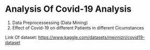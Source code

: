 
# Analysis Of Covid-19 Analysis

1. Data Preprocessessing (Data Mining)
2. Effect of Covid-19 on different Patients in different Cicumstances

Link Of dataset:
https://www.kaggle.com/datasets/meirnizri/covid19-dataset
